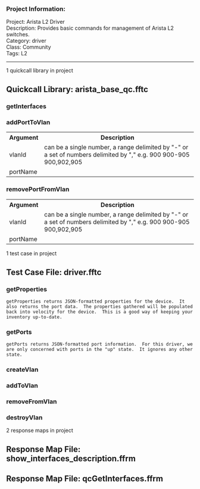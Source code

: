 ### Project Information:
Project: Arista L2 Driver  
Description: Provides basic commands for management of Arista L2 switches.  
Category: driver  
Class: Community  
Tags: L2  

 ----
1 quickcall library in project
## Quickcall Library: arista_base_qc.fftc
### getInterfaces
### addPortToVlan
<table><tr><th>Argument</th><th>Description</th></tr>
<tr><td>vlanId</td><td>can be a single number, a range delimited by "-" or a set of numbers delimited by ","
e.g.
    900
    900-905
    900,902,905</tr></td>
<tr><td>portName</td><tr></tr></table>

### removePortFromVlan
<table><tr><th>Argument</th><th>Description</th></tr>
<tr><td>vlanId</td><td>can be a single number, a range delimited by "-" or a set of numbers delimited by ","
e.g.
    900
    900-905
    900,902,905</tr></td>
<tr><td>portName</td><tr></tr></table>

1 test case in project
## Test Case File: driver.fftc
### getProperties
```
getProperties returns JSON-formatted properties for the device.  It also returns the port data.  The properties gathered will be populated back into velocity for the device.  This is a good way of keeping your inventory up-to-date.
```

### getPorts
```
getPorts returns JSON-formatted port information.  For this driver, we are only concerned with ports in the "up" state.  It ignores any other state.  
```

### createVlan
### addToVlan
### removeFromVlan
### destroyVlan
2 response maps in project
## Response Map File: show_interfaces_description.ffrm
## Response Map File: qcGetInterfaces.ffrm